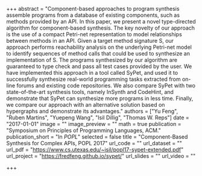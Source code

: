 +++
abstract = "Component-based approaches to program synthesis assemble programs from a database of existing components, such as methods provided by an API. In this paper, we present a novel type-directed algorithm for component-based synthesis. The key novelty of our approach is the use of a compact Petri-net representation to model relationships between methods in an API. Given a target method signature S, our approach performs reachability analysis on the underlying Petri-net model to identify sequences of method calls that could be used to synthesize an implementation of S. The programs synthesized by our algorithm are guaranteed to type check and pass all test cases provided by the user. We have implemented this approach in a tool called SyPet, and used it to successfully synthesize real-world programming tasks extracted from on-line forums and existing code repositories. We also compare SyPet with two state-of-the-art synthesis tools, namely InSynth and CodeHint, and demonstrate that SyPet can synthesize more programs in less time. Finally, we compare our approach with an alternative solution based on hypergraphs and demonstrate its advantages."
authors = ["Yu Feng", "Ruben Martins", "Yuepeng Wang", "Isil Dillig", "Thomas W. Reps"]
date = "2017-01-01"
image = ""
image_preview = ""
math = true
publication = "Symposium on Principles of Programming Languages, ACM."
publication_short = "In *POPL*"
selected = false
title = "Component-Based Synthesis for Complex APIs, POPL 2017"
url_code = ""
url_dataset = ""
url_pdf = "https://www.cs.utexas.edu/~isil/popl17-sypet-extended.pdf"
url_project = "https://fredfeng.github.io/sypet/"
url_slides = ""
url_video = ""

+++

